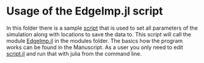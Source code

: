 # Usage of the EdgeImp.jl script

In this folder there is a sample [script](script.jl) that is used to set all parameters of the simulation along with locations to save the data to.
This script will call the module [EdgeImp.jl](EdgeImp.jl) in the modules folder.
The basics how the program works can be found in the Manuscript.
As a user you only need to edit [script.jl](script.jl) and run that with julia from the command line.